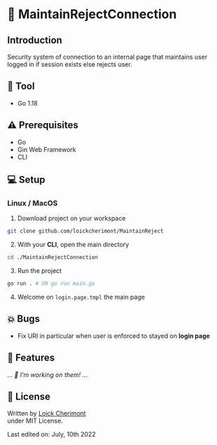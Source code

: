 # :closed_lock_with_key: MaintainRejectConnection

## Introduction
Security system of connection to an internal page that maintains user logged in if session exists else rejects user.

## :wrench: Tool
- Go 1.18

## :warning: Prerequisites
- Go 
- Gin Web Framework
- CLI

## :computer: Setup
### Linux / MacOS
1. Download project on your workspace
```bash
git clone github.com/loickcherimont/MaintainReject
```

2. With your **CLI**, open the main directory
```bash
cd ./MaintainRejectConnection
```

3. Run the project 
```bash
go run . # OR go run main.go
```

4. Welcome on `login.page.tmpl` the main page

## :boom: Bugs
- Fix URI in particular when user is enforced to stayed on **login page**

## :rocket: Features
*... :construction_worker: I'm working on them! ...*

## :key: License
Written by [Loick Cherimont](https://github.com/loickcherimont "Go on Loick's Profile")  
under MIT License.

Last edited on: July, 10th 2022


